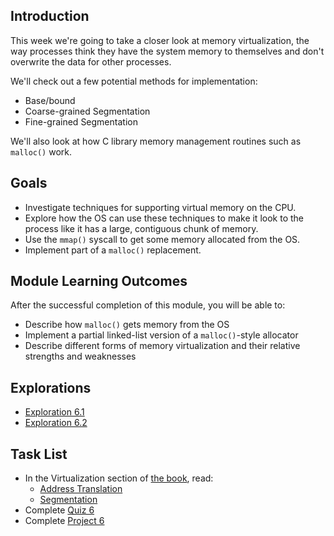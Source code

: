 <!-- Overview: Memory Virtualization, Allocation Part 1 -->

## Introduction

This week we're going to take a closer look at memory virtualization,
the way processes think they have the system memory to themselves and
don't overwrite the data for other processes.

We'll check out a few potential methods for implementation:

* Base/bound
* Coarse-grained Segmentation
* Fine-grained Segmentation

We'll also look at how C library memory management routines such as
`malloc()` work.

## Goals

* Investigate techniques for supporting virtual memory on the CPU.
* Explore how the OS can use these techniques to make it look to the
  process like it has a large, contiguous chunk of memory.
* Use the `mmap()` syscall to get some memory allocated from the OS.
* Implement part of a `malloc()` replacement.
  
## Module Learning Outcomes
  
After the successful completion of this module, you will be able to:

* Describe how `malloc()` gets memory from the OS
* Implement a partial linked-list version of a `malloc()`-style
  allocator
* Describe different forms of memory virtualization and their relative
  strengths and weaknesses

## Explorations

* [Exploration 6.1](https://canvas.oregonstate.edu/courses/1849663/assignments/8782818)
* [Exploration 6.2](https://canvas.oregonstate.edu/courses/1849663/assignments/8782819)

## Task List

* In the Virtualization section of [the book](https://pages.cs.wisc.edu/~remzi/OSTEP/), read:
  * [Address Translation](https://pages.cs.wisc.edu/~remzi/OSTEP/vm-mechanism.pdf)
  * [Segmentation](https://pages.cs.wisc.edu/~remzi/OSTEP/vm-segmentation.pdf)
* Complete [Quiz 6](https://canvas.oregonstate.edu/courses/1849663/assignments/8782816)
* Complete [Project 6](https://canvas.oregonstate.edu/courses/1849663/assignments/8781483)
